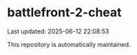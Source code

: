 # battlefront-2-cheat

Last updated: 2025-06-12 22:08:53

This repository is automatically maintained.
